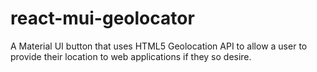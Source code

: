 # react-mui-geolocator

A Material UI button that uses HTML5 Geolocation API to allow a user to provide their location to web applications if they so desire.
